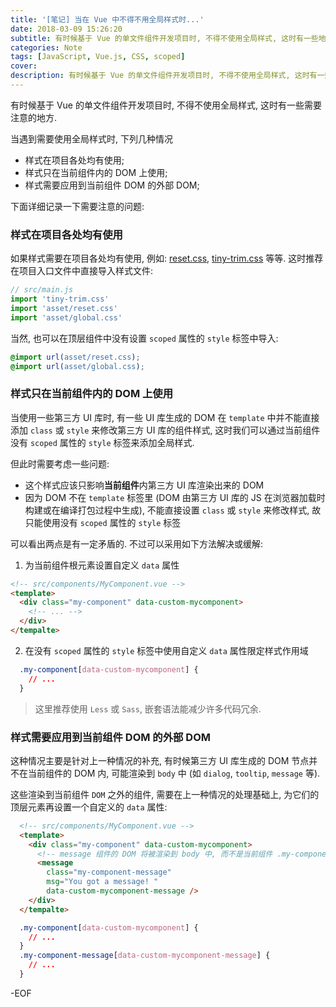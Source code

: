 ```yaml
---
title: '[笔记] 当在 Vue 中不得不用全局样式时...'
date: 2018-03-09 15:26:20
subtitle: 有时候基于 Vue 的单文件组件开发项目时, 不得不使用全局样式, 这时有一些地方需要注意.
categories: Note
tags: [JavaScript, Vue.js, CSS, scoped]
cover:
description: 有时候基于 Vue 的单文件组件开发项目时, 不得不使用全局样式, 这时有一些地方需要注意.
---
```


有时候基于 Vue 的单文件组件开发项目时, 不得不使用全局样式, 这时有一些需要注意的地方.

<!-- more -->

当遇到需要使用全局样式时, 下列几种情况

* 样式在项目各处均有使用;
* 样式只在当前组件内的 DOM 上使用;
* 样式需要应用到当前组件 DOM 的外部 DOM;

下面详细记录一下需要注意的问题:

### 样式在项目各处均有使用

如果样式需要在项目各处均有使用, 例如: [reset.css](http://meyerweb.com/eric/tools/css/reset/), [tiny-trim.css](https://github.com/BearD01001/tiny-trim.css) 等等.
这时推荐在项目入口文件中直接导入样式文件:

```js
// src/main.js
import 'tiny-trim.css'
import 'asset/reset.css'
import 'asset/global.css'
```

当然, 也可以在顶层组件中没有设置 `scoped` 属性的 `style` 标签中导入:

```css
@import url(asset/reset.css);
@import url(asset/global.css);
```

### 样式只在当前组件内的 DOM 上使用

当使用一些第三方 UI 库时, 有一些 UI 库生成的 DOM 在 `template` 中并不能直接添加 `class` 或 `style` 来修改第三方 UI 库的组件样式, 这时我们可以通过当前组件没有 `scoped` 属性的 `style` 标签来添加全局样式.

但此时需要考虑一些问题:

* 这个样式应该只影响**当前组件**内第三方 UI 库渲染出来的 DOM
* 因为 DOM 不在 `template` 标签里 (DOM 由第三方 UI 库的 JS 在浏览器加载时构建或在编译打包过程中生成), 不能直接设置 `class` 或 `style` 来修改样式, 故只能使用没有 `scoped` 属性的 `style` 标签

可以看出两点是有一定矛盾的. 不过可以采用如下方法解决或缓解:

1.  为当前组件根元素设置自定义 `data` 属性
  ```html
  <!-- src/components/MyComponent.vue -->
  <template>
    <div class="my-component" data-custom-mycomponent>
      <!-- ... -->
    </div>
  </tempalte>
  ```

2.  在没有 `scoped` 属性的 `style` 标签中使用自定义 `data` 属性限定样式作用域
  ```css
    .my-component[data-custom-mycomponent] {
      // ...
    }
  ```
  > 这里推荐使用 `Less` 或 `Sass`, 嵌套语法能减少许多代码冗余.

### 样式需要应用到当前组件 DOM 的外部 DOM

这种情况主要是针对上一种情况的补充, 有时候第三方 UI 库生成的 DOM 节点并不在当前组件的 DOM 内, 可能渲染到 `body` 中 (如 `dialog`, `tooltip`, `message` 等).

这些渲染到当前组件 `DOM` 之外的组件, 需要在上一种情况的处理基础上, 为它们的顶层元素再设置一个自定义的 `data` 属性:

```html
  <!-- src/components/MyComponent.vue -->
  <template>
    <div class="my-component" data-custom-mycomponent>
      <!-- message 组件的 DOM 将被渲染到 body 中, 而不是当前组件 .my-component 中 -->
      <message
        class="my-component-message"
        msg="You got a message! "
        data-custom-mycomponent-message />
    </div>
  </tempalte>
```
```css
  .my-component[data-custom-mycomponent] {
    // ...
  }
  .my-component-message[data-custom-mycomponent-message] {
    // ...
  }
```

-EOF